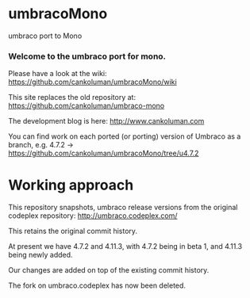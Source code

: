 umbracoMono
===========

umbraco port to Mono

### Welcome to the umbraco port for mono.

Please have a look at the wiki: 
https://github.com/cankoluman/umbracoMono/wiki

This site replaces the old repository at:
https://github.com/cankoluman/umbraco-mono

The development blog is here:
http://www.cankoluman.com

You can find work on each ported (or porting) version of Umbraco
as a branch, 
e.g. 4.7.2 -> https://github.com/cankoluman/umbracoMono/tree/u4.7.2


# Working approach 
This repository snapshots, umbraco release versions 
from the original codeplex repository: http://umbraco.codeplex.com/

This retains the original commit history.

At present we have 4.7.2 and 4.11.3, with 4.7.2 being in beta 1, 
and 4.11.3 being newly added.

Our changes are added on top of the existing commit history.

The fork on umbraco.codeplex has now been deleted.



